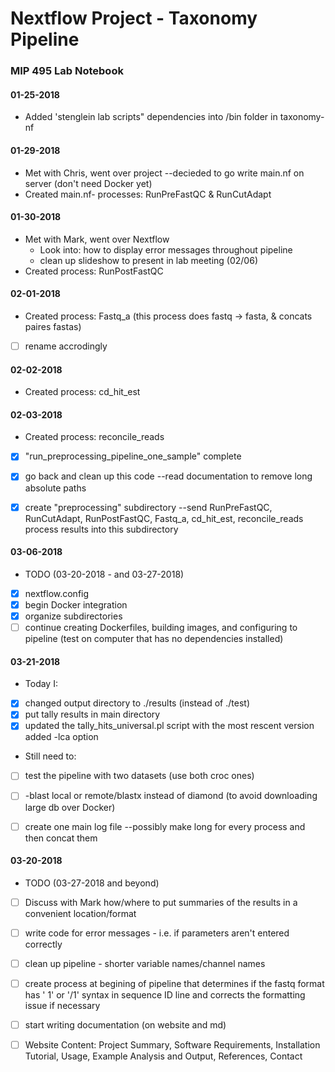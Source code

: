 # Nextflow Project - Taxonomy Pipeline
### MIP 495 Lab Notebook

#### 01-25-2018
  * Added 'stenglein lab scripts" dependencies into /bin folder in taxonomy-nf

#### 01-29-2018
  * Met with Chris, went over project --decieded to go write main.nf on server (don't need Docker yet)
  * Created main.nf- processes: RunPreFastQC & RunCutAdapt
  
#### 01-30-2018
  * Met with Mark, went over Nextflow 
    * Look into: how to display error messages throughout pipeline
    * clean up slideshow to present in lab meeting (02/06)
  * Created process: RunPostFastQC
  
#### 02-01-2018
  * Created process: Fastq_a (this process does fastq -> fasta, & concats paires fastas)
- [ ] rename accrodingly
  
#### 02-02-2018
  * Created process: cd_hit_est
  
#### 02-03-2018
  * Created process: reconcile_reads
- [x] "run_preprocessing_pipeline_one_sample" complete
- [x] go back and clean up this code --read documentation to remove long absolute paths 
- [x] create "preprocessing" subdirectory --send RunPreFastQC, RunCutAdapt, RunPostFastQC, Fastq_a, cd_hit_est, reconcile_reads process results into this subdirectory


#### 03-06-2018 

* TODO (03-20-2018 - and 03-27-2018)

- [x] nextflow.config
- [x] begin Docker integration
- [x] organize subdirectories
- [ ] continue creating Dockerfiles, building images, and configuring to pipeline (test on computer that has no dependencies installed)

#### 03-21-2018
* Today I:
- [x] changed output directory to ./results (instead of ./test)
- [x] put tally results in main directory
- [x] updated the tally_hits_universal.pl script with the most rescent version added -lca option
* Still need to:
- [ ] test the pipeline with two datasets (use both croc ones)
- [ ] -blast local or remote/blastx instead of diamond  (to avoid downloading large db over Docker)
- [ ] create one main log file --possibly make long for every process and then concat them



#### 03-20-2018 
* TODO (03-27-2018 and beyond)
- [ ] Discuss with Mark how/where to put summaries of the results in a convenient location/format
- [ ] write code for error messages - i.e. if parameters aren't entered correctly
- [ ] clean up pipeline - shorter variable names/channel names
- [ ] create process at begining of pipeline that determines if the fastq format has ' 1' or '/1' syntax in sequence ID line    and corrects the formatting issue if necessary
- [ ] start writing documentation (on website and md)
- [ ] Website Content: Project Summary, Software Requirements, Installation Tutorial, Usage, Example Analysis and Output, References, Contact


  
